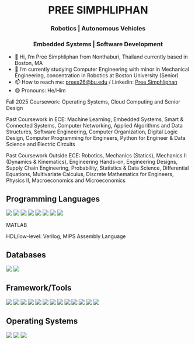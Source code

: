 <h1 align="center"> PREE SIMPHLIPHAN </h1>
<h3 align="center"> Robotics | Autonomous Vehicles </h3>
<h3 align="center"> Embedded Systems | Software Development </h3>

- 👋 Hi, I’m Pree Simphliphan from Nonthaburi, Thailand currently based in Boston, MA
- 🌱 I’m currently studying Computer Engineering with minor in Mechanical Engineering, concentration in Robotics at Boston University (Senior)
- 📫 How to reach me: prees26@bu.edu / Linkedin: [Pree Simphliphan](https://www.linkedin.com/in/pree-simphliphan/)
- 😄 Pronouns: He/Him

Fall 2025 Coursework: Operating Systems, Cloud Computing and Senior Design

Past Coursework in ECE: Machine Learning, Embedded Systems, Smart & Connected Systems, Computer Networking, Applied Algorithms and Data Structures, Software Engineering, Computer Organization, Digital Logic Design, Computer Programming for Engineers, Python for Engineer & Data Science and Electric Circuits

Past Coursework Outside ECE: Robotics, Mechanics (Statics), Mechanics II (Dynamics & Kinematics), Engineering Hands-on, Engineering Designs, Supply Chain Engineering, Probability, Statistics & Data Science, Differential Equations, Multivariate Calculus, Discrete Mathematics for Engineers, Physics II, Macroeconomics and Microeconomics

## Programming Languages
<img src="https://img.shields.io/badge/Python-FFD43B?style=for-the-badge&logo=python&logoColor=blue"/> <img src="https://img.shields.io/badge/C%2B%2B-00599C?style=for-the-badge&logo=c%2B%2B&logoColor=white"/> <img src="https://img.shields.io/badge/C-00599C?style=for-the-badge&logo=c&logoColor=white"/> <img src="https://img.shields.io/badge/C%23-239120?style=for-the-badge&logo=csharp&logoColor=white"/> <img src="https://img.shields.io/badge/HTML5-E34F26?style=for-the-badge&logo=html5&logoColor=white"/> <img src="https://img.shields.io/badge/CSS3-1572B6?style=for-the-badge&logo=css3&logoColor=white"/> <img src="https://img.shields.io/badge/JavaScript-323330?style=for-the-badge&logo=javascript&logoColor=F7DF1E"/> <img src="https://img.shields.io/badge/LaTeX-47A141?style=for-the-badge&logo=LaTeX&logoColor=white"/>
<p>MATLAB</p>
<p>HDL/low-level: Verilog, MIPS Assembly Language</p>

## Databases
<img src="https://img.shields.io/badge/MongoDB-4EA94B?style=for-the-badge&logo=mongodb&logoColor=white"/> <img src="https://img.shields.io/badge/MySQL-005C84?style=for-the-badge&logo=mysql&logoColor=white"/>

## Framework/Tools
<img src="https://img.shields.io/badge/ROS-22314E?style=for-the-badge&logo=ROS&logoColor=white"/> <img src="https://img.shields.io/badge/Electron-2B2E3A?style=for-the-badge&logo=electron&logoColor=9FEAF9"/> <img src="https://img.shields.io/badge/Node%20js-339933?style=for-the-badge&logo=nodedotjs&logoColor=white"/> <img src="https://img.shields.io/badge/.NET-512BD4?style=for-the-badge&logo=dotnet&logoColor=white"/> <img src="https://img.shields.io/badge/Chart%20js-FF6384?style=for-the-badge&logo=chartdotjs&logoColor=white"/> <img src="https://img.shields.io/badge/Docker-2CA5E0?style=for-the-badge&logo=docker&logoColor=white"/> <img src="https://img.shields.io/badge/OpenCV-27338e?style=for-the-badge&logo=OpenCV&logoColor=white"/> <img src="https://img.shields.io/badge/Pandas-2C2D72?style=for-the-badge&logo=pandas&logoColor=white"/> <img src="https://img.shields.io/badge/Numpy-777BB4?style=for-the-badge&logo=numpy&logoColor=white"/> <img src="https://img.shields.io/badge/React-20232A?style=for-the-badge&logo=react&logoColor=61DAFB"/> <img src="https://img.shields.io/badge/Socket.io-010101?&style=for-the-badge&logo=Socket.io&logoColor=white"/> <img src="https://img.shields.io/badge/espressif-E7352C?style=for-the-badge&logo=espressif&logoColor=white"/> <img src="https://img.shields.io/badge/Wireshark-1679A7?style=for-the-badge&logo=Wireshark&logoColor=white"/>

## Operating Systems
<img src="https://img.shields.io/badge/Linux-FCC624?style=for-the-badge&logo=linux&logoColor=black"/> <img src="https://img.shields.io/badge/Kali_Linux-557C94?style=for-the-badge&logo=kali-linux&logoColor=white"/> <img src="https://img.shields.io/badge/Ubuntu-E95420?style=for-the-badge&logo=ubuntu&logoColor=white"/>
<!---
<img src=""/> img sheild.io
preespp/preespp is a ✨ special ✨ repository because its `README.md` (this file) appears on your GitHub profile.
You can click the Preview link to take a look at your changes.
- 👀 I’m interested in IoT, Embedded Systems, Smart Devices, Cyber-Physical System, Artificial Intelligence, Robotics and I am open to work in any industrial field.
--->
